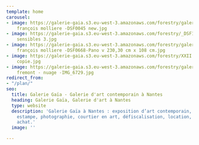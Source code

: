 ```yaml
---
template: home
carousel:
- image: https://galerie-gaia.s3.eu-west-3.amazonaws.com/forestry/galerie gaia - jean
    françois molliere -DSF0045 new.jpg
- image: https://galerie-gaia.s3.eu-west-3.amazonaws.com/forestry/_DSF1144 75x63 Paysagesc
    sensibles 3.jpg
- image: https://galerie-gaia.s3.eu-west-3.amazonaws.com/forestry/galerie gaia - jean
    françois molliere -DSF0668-Pano v 230,30 cm x 108 cm.jpg
- image: https://galerie-gaia.s3.eu-west-3.amazonaws.com/forestry/XXII 101 343 - détail
    copie.jpg
- image: https://galerie-gaia.s3.eu-west-3.amazonaws.com/forestry/galerie-gaia- olivier
    fremont - nuage -IMG_6729.jpg
redirect_from:
- "/plan/"
seo:
  title: Galerie Gaïa - Galerie d'art contemporain à Nantes
  heading: Galerie Gaïa, Galerie d'art à Nantes
  type: website
  description: 'Galerie Gaïa à Nantes : exposition d’art contemporain, peinture, sculpture,
    estampe, photographie, courtier en art, défiscalisation, location, prêt avant
    achat.'
  image: ''

---
```

